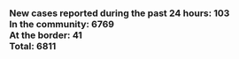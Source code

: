 ### New cases reported during the past 24 hours: 103<br/>In the community: 6769<br/>At the border: 41<br/>Total: 6811